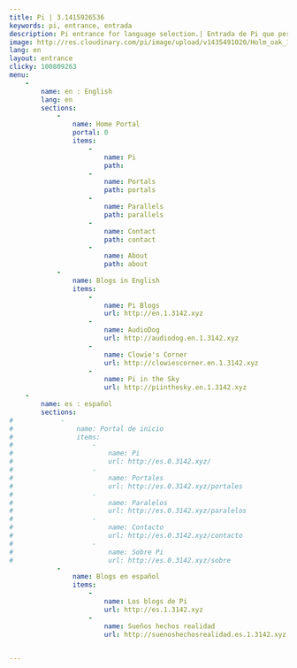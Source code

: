 ```yaml
---
title: Pi | 3.1415926536
keywords: pi, entrance, entrada
description: Pi entrance for language selection.| Entrada de Pi que permite selección del idioma.
image: http://res.cloudinary.com/pi/image/upload/v1435491020/Holm_oak_1100_650_70_bcoh92.jpg
lang: en
layout: entrance
clicky: 100809263
menu:
    -
        name: en : English
        lang: en
        sections:
            -
                name: Home Portal
                portal: 0
                items:
                    -
                        name: Pi
                        path: 
                    -
                        name: Portals
                        path: portals
                    -
                        name: Parallels
                        path: parallels
                    -
                        name: Contact
                        path: contact
                    -
                        name: About
                        path: about
            -
                name: Blogs in English
                items:
                    -
                        name: Pi Blogs
                        url: http://en.1.3142.xyz
                    -
                        name: AudioDog
                        url: http://audiodog.en.1.3142.xyz
                    -
                        name: Clowie's Corner
                        url: http://clowiescorner.en.1.3142.xyz
                    -
                        name: Pi in the Sky
                        url: http://piinthesky.en.1.3142.xyz
    -
        name: es : español
        sections:
#            -
#                name: Portal de inicio
#                items:
#                    -
#                        name: Pi
#                        url: http://es.0.3142.xyz/
#                    -
#                        name: Portales
#                        url: http://es.0.3142.xyz/portales
#                    -
#                        name: Paralelos
#                        url: http://es.0.3142.xyz/paralelos
#                    -
#                        name: Contacto
#                        url: http://es.0.3142.xyz/contacto
#                    -
#                        name: Sobre Pi
#                        url: http://es.0.3142.xyz/sobre
            -
                name: Blogs en español
                items:
                    -
                        name: Los blogs de Pi
                        url: http://es.1.3142.xyz
                    -
                        name: Sueños hechos realidad
                        url: http://suenoshechosrealidad.es.1.3142.xyz  
                                  

---
```


